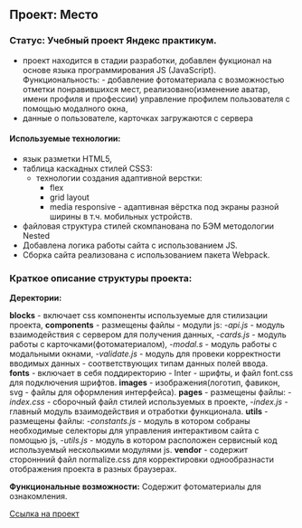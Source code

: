 ## Проект: Место
### Статус: Учебный проект Яндекс практикум.
  - проект находится в стадии разработки, добавлен фукционал на основе языка программирования JS (JavaScript). Функциональность: - добавление фотоматериала с возможностью отметки понравившихся мест, реализовано(изменение аватар, имени профиля и профессии) управление профилем пользователя с помощью модалного окна,
  - данные о пользователе, карточках загружаются с сервера 

#### Используемые технологии:
- язык разметки HTML5,
- таблица каскадных стилей CSS3:
   - технологии создания адаптивной верстки:
      - flex
      - grid layout
      - media responsive - адаптивная вёрстка под экраны разной ширины
        в т.ч. мобильных устройств.
- файловая структура стилей скомпанована по БЭМ методологии Nested
- Добавлена логика работы сайта с использованием JS.
- Сборка сайта реализована с использованием пакета Webpack. 


### Краткое описание структуры проекта:
**Деректории:**
 
**blocks** - включает css компоненты используемые для стилизации проекта,
**components** - размещены файлы - модули js:
-*api.js* - модуль взаимодействия с сервером для получения данных,
-*cards.js* - модуль работы с карточками(фотоматериалом),
-*modal.s* - модуль работы с модальными окнами,
-*validate.js* - модуль для провеки корректности вводимых данных - соответствующих типам данных полей ввода.     
**fonts** - включает в себя поддиректорию - Inter - шрифты,  и файл font.css для подключения шрифтов.
**images** - изображения(логотип, фавикон, svg - файлы для оформления интерфейса).
**pages** - размещены файлы:
-*index.css* - сборочный файл стилей используемых в проекте,
-*index.js* - главный модуль взаимодействия и отработки функционала.
**utils** - размещены файлы:
-*constants.js* - модуль в котором собраны необходимые селекторы  для управления интерактивом сайта с помощью js,
-*utils.js*  - модуль в котором расположен сервисный код используемый несколькими модулями js. 
**vendor** - содержит стороннний файл normalize.css для корректировки однообразнасти отображения проекта в разных браузерах.

__Функциональные возможности:__
Содержит фотоматериалы для ознакомления.

[Ссылка на проект](https://sergeynerusin.github.io/mesto-project/ "Проект Место")
